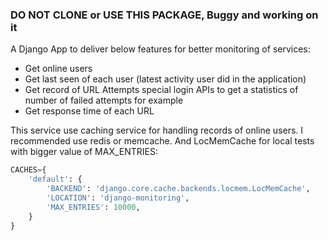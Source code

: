 ### DO NOT CLONE or USE THIS PACKAGE, Buggy and working on it


A Django App to deliver below features for better monitoring of services:

- Get online users
- Get last seen of each user (latest activity user did in the application)
- Get record of URL Attempts special login APIs to get a statistics of number of failed attempts for example
- Get response time of each URL

This service use caching service for handling records of online users. 
I recommended  use redis or memcache. And LocMemCache for local tests with bigger value of MAX_ENTRIES:
```python
CACHES={
    'default': {
        'BACKEND': 'django.core.cache.backends.locmem.LocMemCache',
        'LOCATION': 'django-monitoring',
        'MAX_ENTRIES': 10000,
    }
}
```

